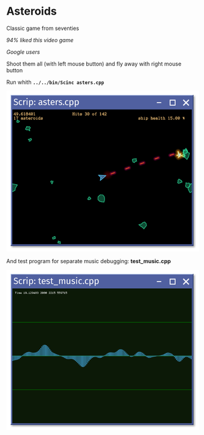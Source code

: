 # Asteroids
Classic game from seventies

_94% liked this video game_

_Google users_

Shoot them all (with left mouse button) and fly away with right mouse button

Run whith **`../../bin/Scinc asters.cpp`**

![Asteroids picture](asters.png)

And test program for separate music debugging: **test_music.cpp**

![Test_musid picture](test_music.png)

